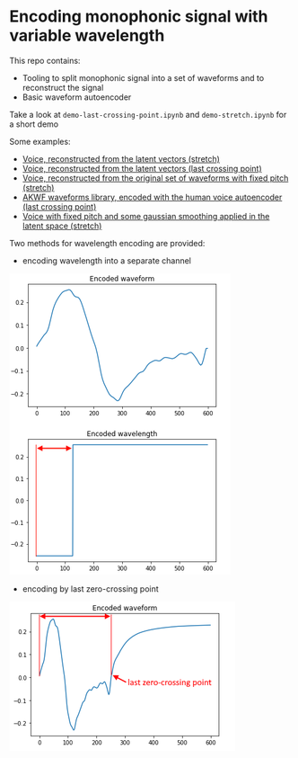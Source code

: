 # Encoding monophonic signal with variable wavelength

This repo contains: 
- Tooling to split monophonic signal into a set of waveforms and to reconstruct the signal
- Basic waveform autoencoder

Take a look at `demo-last-crossing-point.ipynb` and `demo-stretch.ipynb` for a short demo

Some examples: 
- [Voice, reconstructed from the latent vectors (stretch)](https://flakycdn.blob.core.windows.net/various/render-human-voice-stretch.wav)
- [Voice, reconstructed from the latent vectors (last crossing point)](https://flakycdn.blob.core.windows.net/various/render-human-voice.wav)
- [Voice, reconstructed from the original set of waveforms with fixed pitch (stretch)](https://flakycdn.blob.core.windows.net/various/reconstructed-fixed-pitch.wav)
- [AKWF waveforms library, encoded with the human voice autoencoder (last crossing point)](https://flakycdn.blob.core.windows.net/various/akwf.wav)
- [Voice with fixed pitch and some gaussian smoothing applied in the latent space (stretch)](https://flakycdn.blob.core.windows.net/various/latent-space-filter.wav)


Two methods for wavelength encoding are provided:

- encoding wavelength into a separate channel

![Encoding F0](https://github.com/gnhdnb/waveform-encoder/raw/master/readme/encoding-pitch-stretch.png "Encoding F0")

- encoding by last zero-crossing point

![Encoding F0](https://github.com/gnhdnb/waveform-encoder/raw/master/readme/encoding-pitch.png "Encoding F0")
